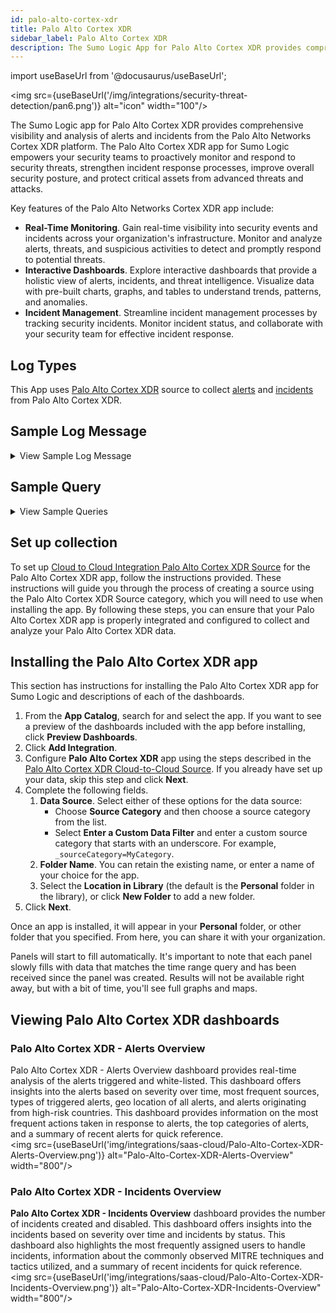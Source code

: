 ```yaml
---
id: palo-alto-cortex-xdr
title: Palo Alto Cortex XDR
sidebar_label: Palo Alto Cortex XDR
description: The Sumo Logic App for Palo Alto Cortex XDR provides comprehensive visibility and analysis of alerts and incidents to improve overall security posture.
---
```

import useBaseUrl from '@docusaurus/useBaseUrl';

<img src={useBaseUrl('/img/integrations/security-threat-detection/pan6.png')} alt="icon" width="100"/>

The Sumo Logic app for Palo Alto Cortex XDR provides comprehensive visibility and analysis of alerts and incidents from the Palo Alto Networks Cortex XDR platform. The Palo Alto Cortex XDR app for Sumo Logic empowers your security teams to proactively monitor and respond to security threats, strengthen incident response processes, improve overall security posture, and protect critical assets from advanced threats and attacks.

Key features of the Palo Alto Networks Cortex XDR app include:
- **Real-Time Monitoring**. Gain real-time visibility into security events and incidents across your organization's infrastructure. Monitor and analyze alerts, threats, and suspicious activities to detect and promptly respond to potential threats.
- **Interactive Dashboards**. Explore interactive dashboards that provide a holistic view of alerts, incidents, and threat intelligence. Visualize data with pre-built charts, graphs, and tables to understand trends, patterns, and anomalies.
- **Incident Management**. Streamline incident management processes by tracking security incidents. Monitor incident status, and collaborate with your security team for effective incident response.

## Log Types

This App uses [Palo Alto Cortex XDR](/docs/send-data/hosted-collectors/cloud-to-cloud-integration-framework/palo-alto-cortex-xdr-source/) source to collect [alerts](https://docs-cortex.paloaltonetworks.com/r/Cortex-XDR/Cortex-XDR-Prevent-Administrator-Guide/Alerts) and [incidents](https://docs-cortex.paloaltonetworks.com/r/Cortex-XDR/Cortex-XDR-Prevent-Administrator-Guide/Incidents) from Palo Alto Cortex XDR.

## Sample Log Message

<details><summary>View Sample Log Message</summary>

```json title="Alert Message"
 {
  "action": "DETECTED",
  "action_pretty": "Detected",
  "agent_os_sub_type": "Windows 11 [10.0 (Build 22621)]",
  "agent_os_type": "Windows",
  "agent_version": "7.9.1.26645",
  "alert_id": "161",
  "alert_type": "Unclassified",
  "bioc_category_enum_key": "IP",
  "category": "IP",
  "description": "IOC ( IP = 103.36.10.156 )",
  "detection_timestamp": 1677153320321,
  "endpoint_id": "eba0735df9a24a67b95b75ecfdf3c77f",
  "external_id": "6d6806d1-dbc2-4da0-b3b6-b16d097f20eb",
  "host_ip": [
    "192.168.5.5"
  ],
  "host_name": "DESKTOP-DLU1NRR",
  "is_pcap": false,
  "is_whitelisted": false,
  "local_insert_ts": 1677153820311,
  "matching_service_rule_id": "5",
  "matching_status": "MATCHED",
  "name": "IOC (103.36.10.156)",
  "original_tags": [
    "DS:PANW/XDR Agent"
  ],
  "resolution_status": "STATUS_010_NEW",
  "severity": "critical",
  "source": "XDR IOC",
  "starred": false,
  "tags": [
    "DS:PANW/XDR Agent"
  ]
}

```

```json title="Incident Message"
{
  "incident_id": "4",
  "incident_name": null,
  "creation_time": 1677067079585,
  "modification_time": 1677154139505,
  "detection_time": null,
  "status": "remediated",
  "severity": "medium",
  "description": "'IOC (trunapol.xyz)' along with 139 other alerts generated by XDR Agent and XDR IOC detected on host desktop-dlu1nrr involving 2 users",
  "assigned_user_mail": "ksh@gmail.com",
  "assigned_user_pretty_name": "ksha",
  "alert_count": 140,
  "low_severity_alert_count": 0,
  "med_severity_alert_count": 25,
  "high_severity_alert_count": 35,
  "critical_severity_alert_count": 80,
  "user_count": 2,
  "host_count": 1,
  "notes": null,
  "resolve_comment": null,
  "resolved_timestamp": null,
  "manual_severity": null,
  "manual_description": null,
  "xdr_url": "https://sumologic-partner.xdr.us.paloaltonetworks.com/incident-view?caseId=4",
  "starred": false,
  "hosts": [
    "desktop-dlu1nrr:eba0735df9a24a67b95b75ecfdf3c77f"
  ],
  "users": [
    "n/a\\crest_sophos_logs_",
    "desktop-dlu1nrr\\crest_sophos_logs_"
  ],
  "incident_sources": [
    "XDR Agent",
    "XDR IOC"
  ],
  "rule_based_score": null,
  "predicted_score": null,
  "manual_score": null,
  "aggregated_score": null,
  "wildfire_hits": 20,
  "alerts_grouping_status": "Disabled",
  "mitre_tactics_ids_and_names": [
    "TA0002 - Execution",
    "TA0006 - Malfunction Check"
  ],
  "mitre_techniques_ids_and_names": [
    "TA0002 - Execution",
    "TA0006 - Malfunction Check"
  ],
  "alert_categories": [
    "Domain Name",
    "File Name",
    "IP",
    "Malware"
  ],
  "original_tags": [
    "DS:PANW/XDR Agent"
  ],
  "tags": [
    "DS:PANW/XDR Agent"
  ]
}
```

</details>

## Sample Query

<details><summary>View Sample Queries</summary>

```sql title="Alerts Triggered"
_sourceCategory="palo_alto_cortex_xdr" "alert_id" "is_whitelisted"
| json "alert_id","name","severity","source","host_ip","alert_type","action_pretty","agent_os_type","category","detection_timestamp","is_whitelisted","resolution_status" as alert_id,name,severity,source,host_ip,alert_type,action_pretty,agent_os_type,category,detection_timestamp,is_whitelisted,resolution_status nodrop
| action_pretty as action
| where severity matches "{{severity}}"
| where category matches "{{category}}"
| where source matches "{{source}}"
| where action matches "{{action}}"
| where agent_os_type matches "{{agent_os}}"
| where alert_type matches "{{alert_type}}"
| where is_whitelisted matches "{{is_whitelisted}}"
| count_distinct(alert_id)

```
```sql title="Incidents Created"
_sourceCategory="palo_alto_cortex_xdr" "incident_id" "incident_name"
| json "incident_id","incident_name","creation_time","modification_time","status","severity","assigned_user_mail","alert_count","high_severity_alert_count","critical_severity_alert_count","user_count","xdr_url","wildfire_hits","alerts_grouping_status","mitre_tactics_ids_and_names","mitre_techniques_ids_and_names" as incident_id,incident_name,creation_time,modification_time,status,severity,assigned_user_mail,alert_count,high_severity_alert_count,critical_severity_alert_count,user_count,xdr_url,wildfire_hits,alerts_grouping_status,mitre_tactics_ids_and_names,mitre_techniques_ids_and_names nodrop
| where alerts_grouping_status matches"{{alerts_grouping_status}}"
| where severity matches "{{severity}}"
| where status matches "{{status}}"
| count_distinct(incident_id)
```
</details>

## Set up collection

To set up [Cloud to Cloud Integration Palo Alto Cortex XDR Source](/docs/send-data/hosted-collectors/cloud-to-cloud-integration-framework/palo-alto-cortex-xdr-source/) for the Palo Alto Cortex XDR app, follow the instructions provided. These instructions will guide you through the process of creating a source using the Palo Alto Cortex XDR Source category, which you will need to use when installing the app. By following these steps, you can ensure that your Palo Alto Cortex XDR app is properly integrated and configured to collect and analyze your Palo Alto Cortex XDR data.

## Installing the Palo Alto Cortex XDR app​

This section has instructions for installing the Palo Alto Cortex XDR app for Sumo Logic and descriptions of each of the dashboards.

1. From the **App Catalog**, search for and select the app. If you want to see a preview of the dashboards included with the app before installing, click **Preview Dashboards**.
1. Click **Add Integration**.
1. Configure **Palo Alto Cortex XDR** app using the steps described in the [Palo Alto Cortex XDR Cloud-to-Cloud Source](/docs/send-data/hosted-collectors/cloud-to-cloud-integration-framework/palo-alto-cortex-xdr-source/). If you already have set up your data, skip this step and click **Next**.
1. Complete the following fields.
   1. **Data Source**. Select either of these options for the data source:
      * Choose **Source Category** and then choose a source category from the list.
      * Select **Enter a Custom Data Filter** and enter a custom source category that starts with an underscore. For example, `_sourceCategory=MyCategory`.
    2. **Folder Name**. You can retain the existing name, or enter a name of your choice for the app.
    3. Select the **Location in Library** (the default is the **Personal** folder in the library), or click **New Folder** to add a new folder.
1. Click **Next**.

Once an app is installed, it will appear in your **Personal** folder, or other folder that you specified. From here, you can share it with your organization.

Panels will start to fill automatically. It's important to note that each panel slowly fills with data that matches the time range query and has been received since the panel was created. Results will not be available right away, but with a bit of time, you'll see full graphs and maps.

## Viewing Palo Alto Cortex XDR dashboards​

### Palo Alto Cortex XDR - Alerts Overview

Palo Alto Cortex XDR - Alerts Overview dashboard provides real-time analysis of the alerts triggered and white-listed. This dashboard offers insights into the alerts based on severity over time, most frequent sources, types of triggered alerts,  geo location of all alerts, and alerts originating from high-risk countries. This dashboard provides information on the most frequent actions taken in response to alerts, the top categories of alerts, and a summary of recent alerts for quick reference.<br/><img src={useBaseUrl('img/integrations/saas-cloud/Palo-Alto-Cortex-XDR-Alerts-Overview.png')} alt="Palo-Alto-Cortex-XDR-Alerts-Overview" width="800"/>

### Palo Alto Cortex XDR - Incidents Overview

**Palo Alto Cortex XDR - Incidents Overview** dashboard provides the number of incidents created and disabled. This dashboard offers insights into the incidents based on severity over time and incidents by status. This dashboard also highlights the most frequently assigned users to handle incidents, information about the commonly observed MITRE techniques and tactics utilized, and a summary of recent incidents for quick reference.<br/><img src={useBaseUrl('img/integrations/saas-cloud/Palo-Alto-Cortex-XDR-Incidents-Overview.png')} alt="Palo-Alto-Cortex-XDR-Incidents-Overview" width="800"/> 